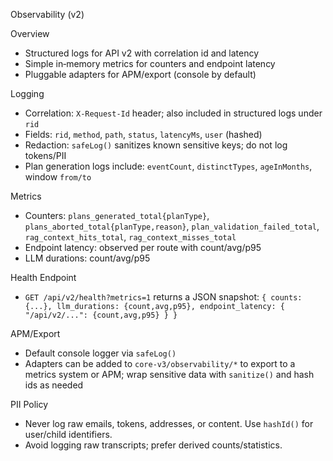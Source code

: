 Observability (v2)

Overview
- Structured logs for API v2 with correlation id and latency
- Simple in‑memory metrics for counters and endpoint latency
- Pluggable adapters for APM/export (console by default)

Logging
- Correlation: `X-Request-Id` header; also included in structured logs under `rid`
- Fields: `rid`, `method`, `path`, `status`, `latencyMs`, `user` (hashed)
- Redaction: `safeLog()` sanitizes known sensitive keys; do not log tokens/PII
- Plan generation logs include: `eventCount`, `distinctTypes`, `ageInMonths`, window `from/to`

Metrics
- Counters: `plans_generated_total{planType}`, `plans_aborted_total{planType,reason}`, `plan_validation_failed_total`, `rag_context_hits_total`, `rag_context_misses_total`
- Endpoint latency: observed per route with count/avg/p95
- LLM durations: count/avg/p95

Health Endpoint
- `GET /api/v2/health?metrics=1` returns a JSON snapshot:
  `{ counts: {...}, llm_durations: {count,avg,p95}, endpoint_latency: { "/api/v2/...": {count,avg,p95} } }`

APM/Export
- Default console logger via `safeLog()`
- Adapters can be added to `core-v3/observability/*` to export to a metrics system or APM; wrap sensitive data with `sanitize()` and hash ids as needed

PII Policy
- Never log raw emails, tokens, addresses, or content. Use `hashId()` for user/child identifiers.
- Avoid logging raw transcripts; prefer derived counts/statistics.

